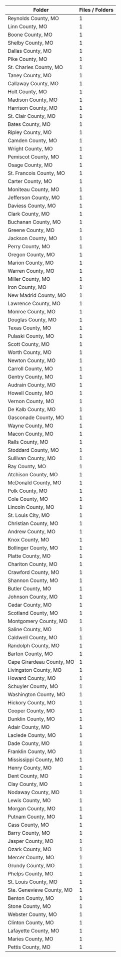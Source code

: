 | Folder                    |   Files / Folders |
|---------------------------|-------------------|
| Reynolds County, MO       |                 1 |
| Linn County, MO           |                 1 |
| Boone County, MO          |                 1 |
| Shelby County, MO         |                 1 |
| Dallas County, MO         |                 1 |
| Pike County, MO           |                 1 |
| St. Charles County, MO    |                 1 |
| Taney County, MO          |                 1 |
| Callaway County, MO       |                 1 |
| Holt County, MO           |                 1 |
| Madison County, MO        |                 1 |
| Harrison County, MO       |                 1 |
| St. Clair County, MO      |                 1 |
| Bates County, MO          |                 1 |
| Ripley County, MO         |                 1 |
| Camden County, MO         |                 1 |
| Wright County, MO         |                 1 |
| Pemiscot County, MO       |                 1 |
| Osage County, MO          |                 1 |
| St. Francois County, MO   |                 1 |
| Carter County, MO         |                 1 |
| Moniteau County, MO       |                 1 |
| Jefferson County, MO      |                 1 |
| Daviess County, MO        |                 1 |
| Clark County, MO          |                 1 |
| Buchanan County, MO       |                 1 |
| Greene County, MO         |                 1 |
| Jackson County, MO        |                 1 |
| Perry County, MO          |                 1 |
| Oregon County, MO         |                 1 |
| Marion County, MO         |                 1 |
| Warren County, MO         |                 1 |
| Miller County, MO         |                 1 |
| Iron County, MO           |                 1 |
| New Madrid County, MO     |                 1 |
| Lawrence County, MO       |                 1 |
| Monroe County, MO         |                 1 |
| Douglas County, MO        |                 1 |
| Texas County, MO          |                 1 |
| Pulaski County, MO        |                 1 |
| Scott County, MO          |                 1 |
| Worth County, MO          |                 1 |
| Newton County, MO         |                 1 |
| Carroll County, MO        |                 1 |
| Gentry County, MO         |                 1 |
| Audrain County, MO        |                 1 |
| Howell County, MO         |                 1 |
| Vernon County, MO         |                 1 |
| De Kalb County, MO        |                 1 |
| Gasconade County, MO      |                 1 |
| Wayne County, MO          |                 1 |
| Macon County, MO          |                 1 |
| Ralls County, MO          |                 1 |
| Stoddard County, MO       |                 1 |
| Sullivan County, MO       |                 1 |
| Ray County, MO            |                 1 |
| Atchison County, MO       |                 1 |
| McDonald County, MO       |                 1 |
| Polk County, MO           |                 1 |
| Cole County, MO           |                 1 |
| Lincoln County, MO        |                 1 |
| St. Louis City, MO        |                 1 |
| Christian County, MO      |                 1 |
| Andrew County, MO         |                 1 |
| Knox County, MO           |                 1 |
| Bollinger County, MO      |                 1 |
| Platte County, MO         |                 1 |
| Chariton County, MO       |                 1 |
| Crawford County, MO       |                 1 |
| Shannon County, MO        |                 1 |
| Butler County, MO         |                 1 |
| Johnson County, MO        |                 1 |
| Cedar County, MO          |                 1 |
| Scotland County, MO       |                 1 |
| Montgomery County, MO     |                 1 |
| Saline County, MO         |                 1 |
| Caldwell County, MO       |                 1 |
| Randolph County, MO       |                 1 |
| Barton County, MO         |                 1 |
| Cape Girardeau County, MO |                 1 |
| Livingston County, MO     |                 1 |
| Howard County, MO         |                 1 |
| Schuyler County, MO       |                 1 |
| Washington County, MO     |                 1 |
| Hickory County, MO        |                 1 |
| Cooper County, MO         |                 1 |
| Dunklin County, MO        |                 1 |
| Adair County, MO          |                 1 |
| Laclede County, MO        |                 1 |
| Dade County, MO           |                 1 |
| Franklin County, MO       |                 1 |
| Mississippi County, MO    |                 1 |
| Henry County, MO          |                 1 |
| Dent County, MO           |                 1 |
| Clay County, MO           |                 1 |
| Nodaway County, MO        |                 1 |
| Lewis County, MO          |                 1 |
| Morgan County, MO         |                 1 |
| Putnam County, MO         |                 1 |
| Cass County, MO           |                 1 |
| Barry County, MO          |                 1 |
| Jasper County, MO         |                 1 |
| Ozark County, MO          |                 1 |
| Mercer County, MO         |                 1 |
| Grundy County, MO         |                 1 |
| Phelps County, MO         |                 1 |
| St. Louis County, MO      |                 1 |
| Ste. Genevieve County, MO |                 1 |
| Benton County, MO         |                 1 |
| Stone County, MO          |                 1 |
| Webster County, MO        |                 1 |
| Clinton County, MO        |                 1 |
| Lafayette County, MO      |                 1 |
| Maries County, MO         |                 1 |
| Pettis County, MO         |                 1 |